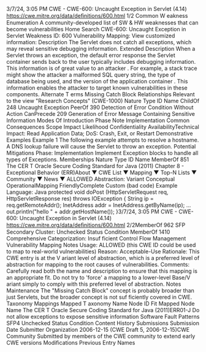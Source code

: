 3/7/24, 3:05 PM CWE - CWE-600: Uncaught Exception in Servlet (4.14)
https://cwe.mitre.org/data/deﬁnitions/600.html 1/2
Common W eakness Enumeration
A community-developed list of SW & HW weaknesses that can become
vulnerabilities
Home Search
CWE-600: Uncaught Exception in Servlet
Weakness ID: 600
Vulnerability Mapping: 
View customized information:
 Description
The Servlet does not catch all exceptions, which may reveal sensitive debugging information.
 Extended Description
When a Servlet throws an exception, the default error response the Servlet container sends back to the user typically includes
debugging information. This information is of great value to an attacker . For example, a stack trace might show the attacker a
malformed SQL query string, the type of database being used, and the version of the application container . This information enables
the attacker to target known vulnerabilities in these components.
 Alternate T erms
Missing Catch Block
 Relationships
 Relevant to the view "Research Concepts" (CWE-1000)
Nature Type ID Name
ChildOf 248 Uncaught Exception
PeerOf 390 Detection of Error Condition Without Action
CanPrecede 209 Generation of Error Message Containing Sensitive Information
 Modes Of Introduction
Phase Note
Implementation
 Common Consequences
Scope Impact Likelihood
Confidentiality
AvailabilityTechnical Impact: Read Application Data; DoS: Crash, Exit, or Restart
 Demonstrative Examples
Example 1
The following example attempts to resolve a hostname.
A DNS lookup failure will cause the Servlet to throw an exception.
 Potential Mitigations
Phase: Implementation
Implement Exception blocks to handle all types of Exceptions.
 Memberships
Nature Type ID Name
MemberOf 851 The CER T Oracle Secure Coding Standard for Java (2011) Chapter 8 - Exceptional Behavior
(ERR)About ▼ CWE List ▼ Mapping ▼ Top-N Lists ▼ Community ▼ News ▼
ALLOWED
Abstraction: Variant
Conceptual OperationalMapping
FriendlyComplete Custom
(bad code) Example Language: Java 
protected void doPost (HttpServletRequest req, HttpServletResponse res) throws IOException {
String ip = req.getRemoteAddr();
InetAddress addr = InetAddress.getByName(ip);
...
out.println("hello " + addr.getHostName());
}3/7/24, 3:05 PM CWE - CWE-600: Uncaught Exception in Servlet (4.14)
https://cwe.mitre.org/data/deﬁnitions/600.html 2/2MemberOf 962 SFP Secondary Cluster: Unchecked Status Condition
MemberOf 1410 Comprehensive Categorization: Insuf ficient Control Flow Management
 Vulnerability Mapping Notes
Usage: ALLOWED (this CWE ID could be used to map to real-world vulnerabilities)
Reason: Acceptable-Use
Rationale:
This CWE entry is at the V ariant level of abstraction, which is a preferred level of abstraction for mapping to the root causes of
vulnerabilities.
Comments:
Carefully read both the name and description to ensure that this mapping is an appropriate fit. Do not try to 'force' a mapping to a
lower-level Base/V ariant simply to comply with this preferred level of abstraction.
 Notes
Maintenance
The "Missing Catch Block" concept is probably broader than just Servlets, but the broader concept is not suf ficiently covered in
CWE.
 Taxonomy Mappings
Mapped T axonomy Name Node ID Fit Mapped Node Name
The CER T Oracle Secure
Coding Standard for Java
(2011)ERR01-J Do not allow exceptions to expose sensitive information
Software Fault Patterns SFP4 Unchecked Status Condition
 Content History
 Submissions
Submission Date Submitter Organization
2006-12-15
(CWE Draft 5, 2006-12-15)CWE Community
Submitted by members of the CWE community to extend early CWE versions
 Modifications
 Previous Entry Names
